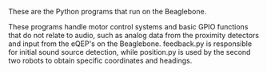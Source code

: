 
These are the Python programs that run on the Beaglebone. 

These programs handle motor control systems and basic GPIO functions that do not relate to audio, such as analog data from the proximity detectors and input from the eQEP's on the Beaglebone. feedback.py is responsible for initial sound source detection, while position.py is used by the second two robots to obtain specific coordinates and headings.
